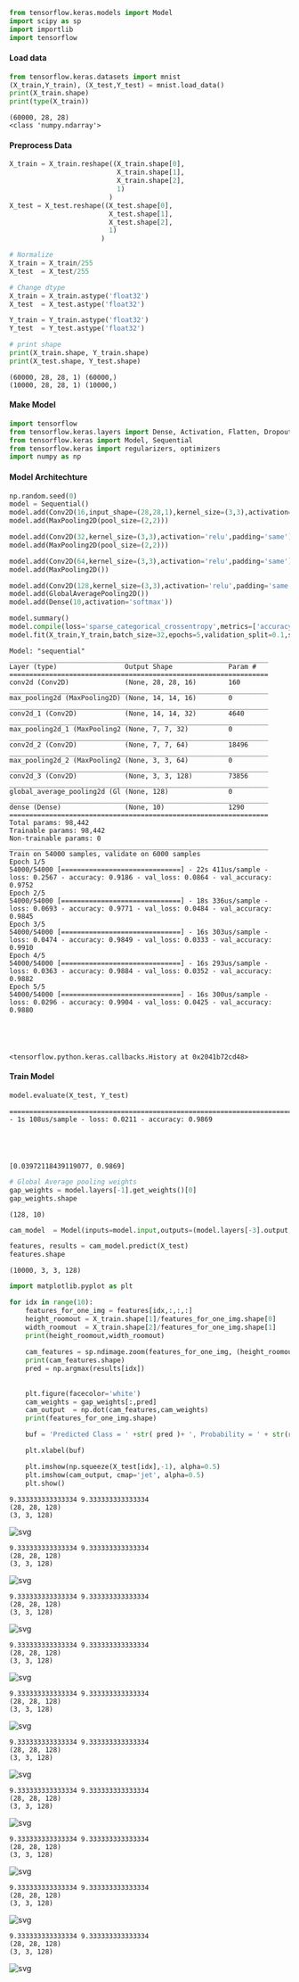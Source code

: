 ```python
from tensorflow.keras.models import Model
import scipy as sp
import importlib
import tensorflow
```

#### Load data


```python
from tensorflow.keras.datasets import mnist
(X_train,Y_train), (X_test,Y_test) = mnist.load_data()
print(X_train.shape)
print(type(X_train))
```

    (60000, 28, 28)
    <class 'numpy.ndarray'>
    

#### Preprocess Data


```python
X_train = X_train.reshape((X_train.shape[0],
                           X_train.shape[1],
                           X_train.shape[2],
                           1)
                         )
X_test = X_test.reshape((X_test.shape[0],
                         X_test.shape[1],
                         X_test.shape[2],
                         1)
                       )

# Normalize
X_train = X_train/255
X_test  = X_test/255

# Change dtype
X_train = X_train.astype('float32')
X_test  = X_test.astype('float32')

Y_train = Y_train.astype('float32')
Y_test  = Y_test.astype('float32')

# print shape
print(X_train.shape, Y_train.shape)
print(X_test.shape, Y_test.shape)
```

    (60000, 28, 28, 1) (60000,)
    (10000, 28, 28, 1) (10000,)
    

#### Make Model


```python
import tensorflow
from tensorflow.keras.layers import Dense, Activation, Flatten, Dropout, BatchNormalization, Conv2D, MaxPooling2D, GlobalAveragePooling2D
from tensorflow.keras import Model, Sequential
from tensorflow.keras import regularizers, optimizers
import numpy as np
```

#### Model Architechture


```python
np.random.seed(0)
model = Sequential()
model.add(Conv2D(16,input_shape=(28,28,1),kernel_size=(3,3),activation='relu',padding='same'))
model.add(MaxPooling2D(pool_size=(2,2)))

model.add(Conv2D(32,kernel_size=(3,3),activation='relu',padding='same'))
model.add(MaxPooling2D(pool_size=(2,2)))

model.add(Conv2D(64,kernel_size=(3,3),activation='relu',padding='same'))
model.add(MaxPooling2D())

model.add(Conv2D(128,kernel_size=(3,3),activation='relu',padding='same'))
model.add(GlobalAveragePooling2D())
model.add(Dense(10,activation='softmax'))

model.summary()
model.compile(loss='sparse_categorical_crossentropy',metrics=['accuracy'],optimizer='adam')
model.fit(X_train,Y_train,batch_size=32,epochs=5,validation_split=0.1,shuffle=True)
```

    Model: "sequential"
    _________________________________________________________________
    Layer (type)                 Output Shape              Param #   
    =================================================================
    conv2d (Conv2D)              (None, 28, 28, 16)        160       
    _________________________________________________________________
    max_pooling2d (MaxPooling2D) (None, 14, 14, 16)        0         
    _________________________________________________________________
    conv2d_1 (Conv2D)            (None, 14, 14, 32)        4640      
    _________________________________________________________________
    max_pooling2d_1 (MaxPooling2 (None, 7, 7, 32)          0         
    _________________________________________________________________
    conv2d_2 (Conv2D)            (None, 7, 7, 64)          18496     
    _________________________________________________________________
    max_pooling2d_2 (MaxPooling2 (None, 3, 3, 64)          0         
    _________________________________________________________________
    conv2d_3 (Conv2D)            (None, 3, 3, 128)         73856     
    _________________________________________________________________
    global_average_pooling2d (Gl (None, 128)               0         
    _________________________________________________________________
    dense (Dense)                (None, 10)                1290      
    =================================================================
    Total params: 98,442
    Trainable params: 98,442
    Non-trainable params: 0
    _________________________________________________________________
    Train on 54000 samples, validate on 6000 samples
    Epoch 1/5
    54000/54000 [==============================] - 22s 411us/sample - loss: 0.2567 - accuracy: 0.9186 - val_loss: 0.0864 - val_accuracy: 0.9752
    Epoch 2/5
    54000/54000 [==============================] - 18s 336us/sample - loss: 0.0693 - accuracy: 0.9771 - val_loss: 0.0484 - val_accuracy: 0.9845
    Epoch 3/5
    54000/54000 [==============================] - 16s 303us/sample - loss: 0.0474 - accuracy: 0.9849 - val_loss: 0.0333 - val_accuracy: 0.9910
    Epoch 4/5
    54000/54000 [==============================] - 16s 293us/sample - loss: 0.0363 - accuracy: 0.9884 - val_loss: 0.0352 - val_accuracy: 0.9882
    Epoch 5/5
    54000/54000 [==============================] - 16s 300us/sample - loss: 0.0296 - accuracy: 0.9904 - val_loss: 0.0425 - val_accuracy: 0.9880
    




    <tensorflow.python.keras.callbacks.History at 0x2041b72cd48>



#### Train Model


```python
model.evaluate(X_test, Y_test)
```

    ==========================================================================================================================================================================================================================================================================================================================================================================================================================================================================================================================================================================================================================================================================================================================================================================================================================================================================================================================================================================================================================================================================================================================================================================================================================================================================================================================================================================================================================================================================================================================================================================================================================================================================================================================================================================================================================================================================================================================================================================================================================================================================================================================================================================================================================================================================================================================================================================================================================================================================================================================================================================================================================================================================================================================================================================================================================================================================================================================================================================================================================================================================================================================================================================================================================================================================================================================================================================================================================================================================================================================================================================================================================================================================================================================================================================================================================================================================================================================================================================================================================================================================================================================================================================================================================================================================================================================================================================================================================================================================================================================================================================================================================================================================================================================================================================================================================================================================================================================================================================================================================================================================================================================================================================================================================================================================================================================================================================================================================================================================================================================================================================================================================================================================================================================================================================================================================================================================================================================================================================================================================================================================================================================================================================================================================================================================================================================================================================================================================================================================================================================================================================================================================================================================================================================================================================================================================================================================================================================================================================================================================================================================================================================================================================================================================================================================================================================================================================================================================================================================================================================================================================================================================================================================================================================================================================================================================================================================================================================================================================================================================================================================================================================================================================================================================================================================================================================================================================================================================================================================================================================================================================================================================================================================================================================================================================================================================================================================================================================================================================================================================================================================================================================================================================================================================================================================================================================================================================================================================================================================================================================================================================================================================================================================================================================================================================================================================================================================================================================================================================================================================================================================================================================================================================================================================================================================================================================================================================================================================================================================================================================================================================================================================================================================================================================================================================================================================================================================================================================================================================================================================================================================================================================================================================================================================================================================================================================================================================================================================================================================================================================================================================================================================================================================================================================================================================================================================================================================================================================================================================================================================================================================================================================================================================================================================================================================================================================================================================================================================================================================================================================================================================================================================================================================================================================================================================================================================================================================================================================================================================================================================================================================================================================================================================================================================================================================================================================================================================================================================================================================================================================================================================================================================================================================================================================================================================================================================================================================================================================================================================================================================================================================================================================================================================================================================================================================================================================================================================================================================================================================================================================================================================================================================================================================================================================================================================================================================================================================================================================================================================================================================================================================================================================================================================================================================================================================================================================================================================================================================================================================================================================================================================================================================================================================================================================================================================================================================================================================================================================================================================================================================================================================================================================================================================================================================================================================================================================================================================================================================================================================================================================================================================================================================================================================================================================================================================================================================================================================================================================================================================================================================================================================================================================================================================================================================================================================================================================================================================================================================================================================================================================================================================================================================================================================================================================================================================================================================================================================================================================================================================================================================================================================================================================================================================================================================================================================================================================================================================================================================================================================================================================================================================================================================================================================================================================================================================================================================================================================================================================================================================================================================================================================================================================================================================================================================================================================================================================================================================================================================================================================================================================================================================================================================================================================================================================================================================================================================================================================================================================================================================================================================================================================================================================================================================================================================================================================================================================================================================================================================================================================================================================================================================================================================================================================================================================================================================] - 1s 108us/sample - loss: 0.0211 - accuracy: 0.9869
    




    [0.03972118439119077, 0.9869]




```python
# Global Average pooling weights
gap_weights = model.layers[-1].get_weights()[0]
gap_weights.shape
```




    (128, 10)




```python
cam_model  = Model(inputs=model.input,outputs=(model.layers[-3].output,model.layers[-1].output))
```


```python
features, results = cam_model.predict(X_test)
features.shape
```




    (10000, 3, 3, 128)




```python
import matplotlib.pyplot as plt
```


```python
for idx in range(10):
    features_for_one_img = features[idx,:,:,:]
    height_roomout = X_train.shape[1]/features_for_one_img.shape[0]
    width_roomout  = X_train.shape[2]/features_for_one_img.shape[1]
    print(height_roomout,width_roomout)
 
    cam_features = sp.ndimage.zoom(features_for_one_img, (height_roomout, width_roomout, 1), order=2)
    print(cam_features.shape)
    pred = np.argmax(results[idx])
    
    
    plt.figure(facecolor='white')
    cam_weights = gap_weights[:,pred]
    cam_output  = np.dot(cam_features,cam_weights)
    print(features_for_one_img.shape)

    buf = 'Predicted Class = ' +str( pred )+ ', Probability = ' + str(results[idx][pred])

    plt.xlabel(buf)

    plt.imshow(np.squeeze(X_test[idx],-1), alpha=0.5)
    plt.imshow(cam_output, cmap='jet', alpha=0.5)
    plt.show()
```

    9.333333333333334 9.333333333333334
    (28, 28, 128)
    (3, 3, 128)
    


![svg](output_15_1.svg)


    9.333333333333334 9.333333333333334
    (28, 28, 128)
    (3, 3, 128)
    


![svg](output_15_3.svg)


    9.333333333333334 9.333333333333334
    (28, 28, 128)
    (3, 3, 128)
    


![svg](output_15_5.svg)


    9.333333333333334 9.333333333333334
    (28, 28, 128)
    (3, 3, 128)
    


![svg](output_15_7.svg)


    9.333333333333334 9.333333333333334
    (28, 28, 128)
    (3, 3, 128)
    


![svg](output_15_9.svg)


    9.333333333333334 9.333333333333334
    (28, 28, 128)
    (3, 3, 128)
    


![svg](output_15_11.svg)


    9.333333333333334 9.333333333333334
    (28, 28, 128)
    (3, 3, 128)
    


![svg](output_15_13.svg)


    9.333333333333334 9.333333333333334
    (28, 28, 128)
    (3, 3, 128)
    


![svg](output_15_15.svg)


    9.333333333333334 9.333333333333334
    (28, 28, 128)
    (3, 3, 128)
    


![svg](output_15_17.svg)


    9.333333333333334 9.333333333333334
    (28, 28, 128)
    (3, 3, 128)
    


![svg](output_15_19.svg)



```python

```
